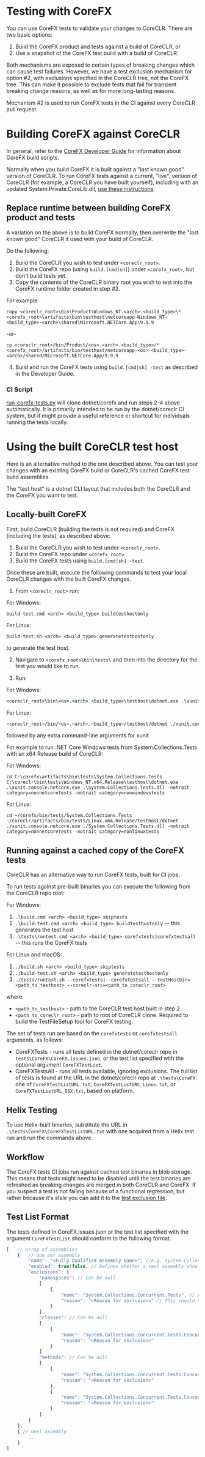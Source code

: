 Testing with CoreFX
===================

You can use CoreFX tests to validate your changes to CoreCLR. There are two basic options:

1. Build the CoreFX product and tests against a build of CoreCLR, or
2. Use a snapshot of the CoreFX test build with a build of CoreCLR.

Both mechanisms are exposed to certain types of breaking changes which can cause test failures.
However, we have a test exclusion mechanism for option #2, with exclusions specified in the
CoreCLR tree, not the CoreFX tree. This can make it possible to exclude tests that fail for
transient breaking change reasons, as well as for more long-lasting reasons.

Mechanism #2 is used to run CoreFX tests in the CI against every CoreCLR pull request.

# Building CoreFX against CoreCLR

In general, refer to the
[CoreFX Developer Guide](https://github.com/dotnet/corefx/blob/master/Documentation/project-docs/developer-guide.md)
for information about CoreFX build scripts.

Normally when you build CoreFX it is built against a "last known good" version of CoreCLR. 
To run CoreFX tests against a current, "live", version of CoreCLR (for example, a CoreCLR
you have built yourself), including with an updated System.Private.CoreLib.dll,
[use these instructions](https://github.com/dotnet/corefx/blob/master/Documentation/project-docs/developer-guide.md#testing-with-private-coreclr-bits).

## Replace runtime between building CoreFX product and tests

A variation on the above is to build CoreFX normally, then overwrite the "last known good" CoreCLR
it used with your build of CoreCLR.

Do the following:

1. Build the CoreCLR you wish to test under `<coreclr_root>`.
2. Build the CoreFX repo (using `build.[cmd|sh]`) under `<corefx_root>`, but don't build tests yet.
3. Copy the contents of the CoreCLR binary root you wish to test into the CoreFX runtime
folder created in step #2.

For example:

`copy <coreclr_root>\bin\Product\Windows_NT.<arch>.<build_type>\* <corefx_root>\artifacts\bin\testhost\netcoreapp-Windows_NT-<build_type>-<arch>\shared\Microsoft.NETCore.App\9.9.9`

-or-  

`cp <coreclr_root>/bin/Product/<os>.<arch>.<build_type>/* <corefx_root>/artifacts/bin/testhost/netcoreapp-<os>-<build_type>-<arch>/shared/Microsoft.NETCore.App/9.9.9`
  
4. Build and run the CoreFX tests using `build.[cmd|sh] -test` as described in the Developer Guide.

### CI Script

[run-corefx-tests.py](https://github.com/dotnet/coreclr/blob/master/tests/scripts/run-corefx-tests.py)
will clone dotnet/corefx and run steps 2-4 above automatically. It is primarily intended
to be run by the dotnet/coreclr CI system, but it might provide a useful reference or
shortcut for individuals running the tests locally.

# Using the built CoreCLR test host

Here is an alternative method to the one described above. You can test your changes with
an existing CoreFX build or CoreCLR's cached CoreFX test build assemblies.

The "test host" is a dotnet CLI layout that includes both the CoreCLR and the CoreFX you want to test.

## Locally-built CoreFX 

First, build CoreCLR (building the tests is not required) and CoreFX (including the tests),
as described above:

1. Build the CoreCLR you wish to test under `<coreclr_root>`.
2. Build the CoreFX repo under `<corefx_root>`.
3. Build the CoreFX tests using `build.[cmd|sh] -test`.

Once these are built, execute the following commands to test your local CoreCLR changes
with the built CoreFX changes.

1. From `<coreclr_root>` run:

For Windows:
```
build-test.cmd <arch> <build_type> buildtesthostonly
```

For Linux:
```
build-test.sh <arch> <build_type> generatetesthostonly
```

to generate the test host.

2. Navigate to `<corefx_root>\bin\tests\` and then into the directory for the test
you would like to run.

3. Run:

For Windows:
```cmd
<coreclr_root>\bin\<os>.<arch>.<build_type>\testhost\dotnet.exe .\xunit.console.netcore.exe <testname>.dll
```

For Linux:
```sh
<coreclr_root>/bin/<os>.<arch>.<build_type>/testhost/dotnet ./xunit.console.netcore.exe <testname>.dll
```

followed by any extra command-line arguments for xunit.

For example to run .NET Core Windows tests from System.Collections.Tests with an x64 Release build of CoreCLR:

For Windows:
```
cd C:\corefx\artifacts\bin\tests\System.Collections.Tests
C:\coreclr\bin\tests\Windows_NT.x64.Release\testhost\dotnet.exe .\xunit.console.netcore.exe .\System.Collections.Tests.dll -notrait category=nonnetcoretests -notrait category=nonwindowstests
```

For Linux:
```
cd ~/corefx/bin/tests/System.Collections.Tests
~/coreclr/artifacts/bin/tests/Linux.x64.Release/testhost/dotnet ./xunit.console.netcore.exe ./System.Collections.Tests.dll -notrait category=nonnetcoretests -notrait category=nonlinuxtests
```

## Running against a cached copy of the CoreFX tests

CoreCLR has an alternative way to run CoreFX tests, built for CI jobs.

To run tests against pre-built binaries you can execute the following from the CoreCLR repo root:

For Windows:

1. `.\build.cmd <arch> <build_type> skiptests`
2. `.\build-test.cmd <arch> <build_type> buildtesthostonly` -- this generates the test host
3. `.\tests\runtest.cmd <arch> <build_type> corefxtests|corefxtestsall` -- this runs the CoreFX tests

For Linux and macOS:

1. `./build.sh <arch> <build_type> skiptests`
2. `./build-test.sh <arch> <build_type> generatetesthostonly`
3. `./tests/runtest.sh --corefxtests|--corefxtestsall --testHostDir=<path_to_testhost> --coreclr-src=<path_to_coreclr_root>`

where:
+ `<path_to_testhost>` - path to the CoreCLR test host built in step 2.
+ `<path_to_coreclr_root>` - path to root of CoreCLR clone. Required to build the TestFileSetup tool for CoreFX testing.

The set of tests run are based on the `corefxtests` or `corefxtestsall` arguments, as follows:
+ CoreFXTests - runs all tests defined in the dotnet/coreclr repo in `tests\CoreFX\CoreFX.issues.json`, or the test list specified with the optional argument `CoreFXTestList`.
+ CoreFXTestsAll - runs all tests available, ignoring exclusions. The full list of tests is found at the URL in the dotnet/coreclr repo at `.\tests\CoreFX`: one of `CoreFXTestListURL.txt`, `CoreFXTestListURL_Linux.txt`, or `CoreFXTestListURL_OSX.txt`, based on platform.

## Helix Testing

To use Helix-built binaries, substitute the URL in `.\tests\CoreFX\CoreFXTestListURL.txt`
with one acquired from a Helix test run and run the commands above.

## Workflow

The CoreFX tests CI jobs run against cached test binaries in blob storage. This means that
tests might need to be disabled until the test binaries are refreshed as breaking changes
are merged in both CoreCLR and CoreFX. If you suspect a test is not failing because of a
functional regression, but rather because it's stale you can add it to the
[test exclusion file](https://github.com/dotnet/coreclr/blob/master/tests/CoreFX/CoreFX.issues.json).

## Test List Format

The tests defined in CoreFX.issues.json or the test list specified with the argument
`CoreFXTestList` should conform to the following format.
```js
[   // array of assemblies
    {   // one per assembly
        "name": "<Fully Qualified Assembly Name>", //e.g. System.Collections.Concurrent.Tests
        "enabled": true|false, // Defines whether a test assembly should be run. If set to false any tests with the same name will not be run even if corefxtestsall is specified
        "exclusions": {
            "namespaces": // Can be null
            [
                {
                    "name": "System.Collections.Concurrent.Tests", // All test methods under this namespace will be skipped
                    "reason": "<Reason for exclusion>" // This should be a link to the GitHub issue describing the problem
                }
            ]
            "classes": // Can be null
            [
                {
                    "name": "System.Collections.Concurrent.Tests.ConcurrentDictionaryTests", // All test methods in this class will be skipped
                    "reason": "<Reason for exclusion>"
                }
            ]
            "methods": // Can be null
            [
                {
                    "name": "System.Collections.Concurrent.Tests.ConcurrentDictionaryTests.TestAddNullValue_IDictionary_ReferenceType_null",
                    "reason": "<Reason for exclusion>"
                },
                {
                    "name": "System.Collections.Concurrent.Tests.ConcurrentDictionaryTests.TestAddNullValue_IDictionary_ValueType_null_add",
                    "reason": "<Reason for exclusion>"
                }
            ]
        }
    },
    { // next assembly
        ...
    }
]
```
    